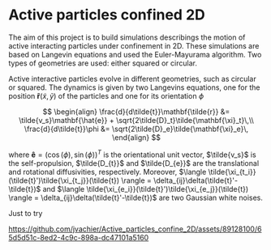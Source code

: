 # Active particles confined 2D
The aim of this project is to build simulations describings the motion of active interacting particles under confinement in 2D. These simulations are based on Langevin equations and used the Euler-Mayurama algorithm. Two types of geometries are used: either squared or circular.

Active interactive particles evolve in different geometries, such as circular or squared. The dynamics is given by two Langevins equations, one for the position $\mathbf{\tilde{r}}(\tilde{x},\tilde{y})$ of the particles and one for its orientation $\phi$

$$
\begin{align}
\frac{d}{d\tilde{t}}\mathbf{\tilde{r}} &= \tilde{v_s}\mathbf{\hat{e}} + \sqrt{2\tilde{D}_t}\tilde{\mathbf{\xi}_t}\,\\
\frac{d}{d\tilde{t}}\phi &= \sqrt{2\tilde{D}_e}\tilde{\mathbf{\xi}_e}\,
\end{align}
$$

where $\mathbf{\hat{e}} = (\cos(\phi),\sin(\phi))^{T}$ is the orientational unit vector, $\tilde{v_s}$ is the self-propulsion, $\tilde{D_{t}}$ and $\tilde{D_{e}}$ are the translational and rotational diffusivities, respectively. Moreover, $\langle \tilde{\xi_{t_i}}(\tilde{t}')\tilde{\xi_{t_j}}(\tilde{t}) \rangle = \delta_{ij}\delta(\tilde{t}'-\tilde{t})$ and $\langle \tilde{\xi_{e_i}}(\tilde{t}')\tilde{\xi_{e_j}}(\tilde{t}) \rangle = \delta_{ij}\delta(\tilde{t}'-\tilde{t})$ are two Gaussian white noises.

Just to try

https://github.com/jvachier/Active_particles_confine_2D/assets/89128100/65d5d51c-8ed2-4c9c-898a-dc47101a5160

